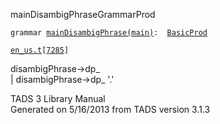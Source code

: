 ---
---
<span class="title">mainDisambigPhrase</span><span class="type">GrammarProd</span>

`grammar `<span class="classExtLink">[`mainDisambigPhrase(main)`](../object/mainDisambigPhrase(main).html)</span>` :   `[`BasicProd`](../object/BasicProd.html)

[`en_us.t`](../file/en_us.t.html)`[`[`7285`](../source/en_us.t.html#7285)`]`

<div class="gramrule">

disambigPhrase-\>dp\_  
\| disambigPhrase-\>dp\_ '.'  

</div>

<div class="ftr">

TADS 3 Library Manual  
Generated on 5/16/2013 from TADS version 3.1.3

</div>
